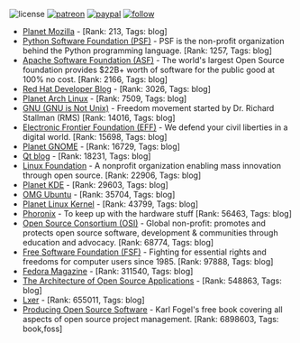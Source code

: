 ![license](https://img.shields.io/github/license/prahladyeri/siterank-stats.svg)
[![patreon](https://img.shields.io/badge/Patreon-brown.svg?logo=patreon)](https://www.patreon.com/prahladyeri)
[![paypal](https://img.shields.io/badge/PayPal-blue.svg?logo=paypal)](https://www.paypal.com/cgi-bin/webscr?cmd=_s-xclick&hosted_button_id=JM8FUXNFUK6EU)
[![follow](https://img.shields.io/twitter/follow/prahladyeri.svg?style=social)](https://twitter.com/prahladyeri)

- [Planet Mozilla](http://planet.mozilla.org/) -  [Rank: 213, Tags: blog]
- [Python Software Foundation (PSF)](https://www.python.org/psf/) - PSF is the non-profit organization behind the Python programming language. [Rank: 1257, Tags: blog]
- [Apache Software Foundation (ASF)](https://www.apache.org/) - The world's largest Open Source foundation provides $22B+ worth of software for the public good at 100% no cost. [Rank: 2166, Tags: blog]
- [Red Hat Developer Blog](https://developerblog.redhat.com/) -  [Rank: 3026, Tags: blog]
- [Planet Arch Linux](https://planet.archlinux.org/) -  [Rank: 7509, Tags: blog]
- [GNU (GNU is Not Unix)](https://www.gnu.org) - Freedom movement started by Dr. Richard Stallman (RMS) [Rank: 14016, Tags: blog]
- [Electronic Frontier Foundation (EFF)](https://www.eff.org/) - We defend your civil liberties in a digital world. [Rank: 15698, Tags: blog]
- [Planet GNOME](https://planet.gnome.org/) -  [Rank: 16729, Tags: blog]
- [Qt blog](http://blog.qt.io/) -  [Rank: 18231, Tags: blog]
- [Linux Foundation](https://www.linuxfoundation.org/) - A nonprofit organization enabling mass innovation through open source. [Rank: 22906, Tags: blog]
- [Planet KDE](https://planet.kde.org/) -  [Rank: 29603, Tags: blog]
- [OMG Ubuntu](https://www.omgubuntu.co.uk/) -  [Rank: 35704, Tags: blog]
- [Planet Linux Kernel](http://planet.kernel.org/) -  [Rank: 43799, Tags: blog]
- [Phoronix](https://www.phoronix.com/) - To keep up with the hardware stuff [Rank: 56463, Tags: blog]
- [Open Source Consortium (OSI)](https://opensource.org) - Global non-profit: promotes and protects open source software, development & communities through education and advocacy. [Rank: 68774, Tags: blog]
- [Free Software Foundation (FSF)](https://www.fsf.org/) - Fighting for essential rights and freedoms for computer users since 1985. [Rank: 97888, Tags: blog]
- [Fedora Magazine](https://fedoramagazine.org/) -  [Rank: 311540, Tags: blog]
- [The Architecture of Open Source Applications](http://www.aosabook.org/en/index.html) -  [Rank: 548863, Tags: blog]
- [Lxer](http://lxer.com/) -  [Rank: 655011, Tags: blog]
- [Producing Open Source Software](https://producingoss.com/) - Karl Fogel's free book covering all aspects of open source project management. [Rank: 6898603, Tags: book,foss]

